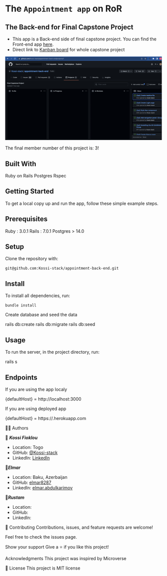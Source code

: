 # The `Appointment app` on RoR
## The Back-end for Final Capstone Project

- This app is a Back-end side of final capstone project. You can find the Front-end app [here](https://github.com/elmar8287/ford-front-end/). 
- Direct link to [Kanban board](https://github.com/Kossi-stack/appointment-back-end/projects/1) for whole capstone project

![Kanban screen](./app/assets/image/kanban.png)


The final member number of this project is: 3!

## Built With

Ruby on Rails
Postgres
Rspec

## Getting Started

To get a local copy up and run the app, follow these simple example steps.

## Prerequisites

Ruby : 3.0.1
Rails : 7.0.1
Postgres > 14.0

## Setup
Clone the repository with:

    git@github.com:Kossi-stack/appointment-back-end.git

## Install
To install all dependencies, run:

    bundle install

Create database and seed the data

   rails db:create
   rails db:migrate
   rails db:seed

## Usage
To run the server, in the project directory, run:

  rails s

## Endpoints

If you are using the app localy

{defaultHost} = http://localhost:3000

If you are using deployed app

{defaultHost} = https://.herokuapp.com


👤👤 Authors

👤 ***Kossi Fioklou***
- Location: Togo
- GitHub: [@Kossi-stack](https://github.com/kossi-stack)
- LinkedIn: [LinkedIn](https://www.linkedin.com/in/kossi-stack/)

👤***Elmar***
- Location: Baku, Azerbaijan
- GitHub: [elmar8287](https://github.com/elmar8287)
- LinkedIn: [elmar.abdulkarimov](https://www.linkedin.com/in/elmar-abdulkarimov/)

👤***Rustam***
- Location: 
- GitHub: []()
- LinkedIn: []()


🤝 Contributing
Contributions, issues, and feature requests are welcome!

Feel free to check the issues page.

Show your support
Give a ⭐️ if you like this project!

Acknowledgments
This project was inspired by Microverse

📝 License
This project is MIT license